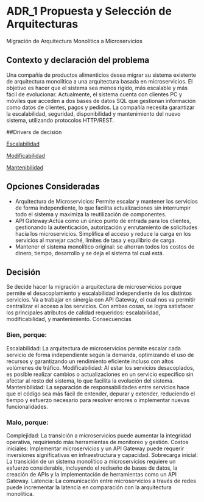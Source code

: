 # ADR_1 Propuesta y Selección de Arquitecturas
Migración de Arquitectura Monolítica a Microservicios

## Contexto y declaración del problema
Una compañía de productos alimenticios desea migrar su sistema existente de arquitectura monolítica a una arquitectura basada en microservicios. El objetivo es hacer que el sistema sea menos rígido, más escalable y más fácil de evolucionar. Actualmente, el sistema cuenta con clientes PC y móviles que acceden a dos bases de datos SQL que gestionan información como datos de clientes, pagos y pedidos. La compañía necesita garantizar la escalabilidad, seguridad, disponibilidad y mantenimiento del nuevo sistema, utilizando protocolos HTTP/REST.

##Drivers de decisión

[Escalabilidad](https://github.com/WilliamBarbagallo/TPE-Disenio-Reentrega-Grupo12/blob/main/Atributos%20de%20Calidad.md#escalabilidad)

[Modificabilidad](https://github.com/WilliamBarbagallo/TPE-Disenio-Reentrega-Grupo12/blob/main/Atributos%20de%20Calidad.md#modificabilidad)

[Mantenibilidad](https://github.com/WilliamBarbagallo/TPE-Disenio-Reentrega-Grupo12/blob/main/Atributos%20de%20Calidad.md#mantenibilidad)

## Opciones Consideradas
- Arquitectura de Microservicios: Permite escalar y mantener los servicios de forma independiente, lo que facilita actualizaciones sin interrumpir todo el sistema y maximiza la reutilización de componentes.
- API Gateway:Actúa como un único punto de entrada para los clientes, gestionando la autenticación, autorización y enrutamiento de solicitudes hacia los microservicios. Simplifica el acceso y reduce la carga en los servicios al manejar caché, límites de tasa y equilibrio de carga.
- Mantener el sistema monolítico original: se ahorran todos los costos de dinero, tiempo, desarrollo y se deja el sistema tal cual está. 

## Decisión
Se decide hacer la migración a arquitectura de microservicios porque permite el desacoplamiento y escalabilidad independiente de los distintos servicios. Va a trabajar en sinergía con API Gateway, el cual nos va permitir centralizar el acceso a los servicios. Con ambas cosas, se logra satisfacer los principales atributos de calidad requeridos: escalabilidad, modificabilidad, y mantenimiento. 
Consecuencias

### Bien, porque:
Escalabilidad: La arquitectura de microservicios permite escalar cada servicio de forma independiente según la demanda, optimizando el uso de recursos y garantizando un rendimiento eficiente incluso con altos volúmenes de tráfico.
Modificabilidad: Al estar los servicios desacoplados, es posible realizar cambios o actualizaciones en un servicio específico sin afectar al resto del sistema, lo que facilita la evolución del sistema.
Mantenibilidad: La separación de responsabilidades entre servicios hace que el código sea más fácil de entender, depurar y extender, reduciendo el tiempo y esfuerzo necesario para resolver errores o implementar nuevas funcionalidades.

### Malo, porque:
Complejidad: La transición a microservicios puede aumentar la integridad operativa, requiriendo más herramientas de monitoreo y gestión.
Costos iniciales: Implementar microservicios y un API Gateway puede requerir inversiones significativas en infraestructura y capacidad.
Sobrecarga inicial: La transición de un sistema monolítico a microservicios requiere un esfuerzo considerable, incluyendo el rediseño de bases de datos, la creación de APIs y la implementación de herramientas como un API Gateway.
Latencia: La comunicación entre microservicios a través de redes puede incrementar la latencia en comparación con la arquitectura monolítica.

